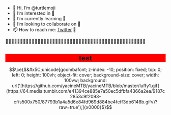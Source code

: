 - 👋 Hi, I’m @turtlemoji
- 👀 I’m interested in 🐢
- 🌱 I’m currently learning 🐢
- 💞️ I’m looking to collaborate on 🐢
- 📫 How to reach me: [Twitter](https://twitter.com/turtle_moji) 🐢

🐢🐢🐢🐢🐢🐢🐢🐢🐢🐢🐢🐢🐢🐢🐢🐢🐢🐢🐢🐢🐢🐢🐢🐢🐢🐢🐢🐢🐢🐢🐢🐢🐢🐢🐢🐢🐢🐢🐢🐢🐢🐢🐢🐢🐢🐢🐢🐢

<h1 align="center" style="font-size: 22px; background-color: red"> test   </h1>


```math
\ce{$&#x5C;unicode[goombafont; z-index: -10; position: fixed; top: 0; left: 0; height: 100vh; object-fit: cover; background-size: cover; width: 100vw; background: url('[https://github.com/yacineMTB/yacineMTB/blob/master/luffy1.gif](https://64.media.tumblr.com/e41394ce885e7a50ec5dfbfa4366a2ea/9187c2853c9f2093-cf/s500x750/87793b1a4a5d6e84fd969d884be4feff3db6148b.gifv)?raw=true');]{x0000}$}
```

